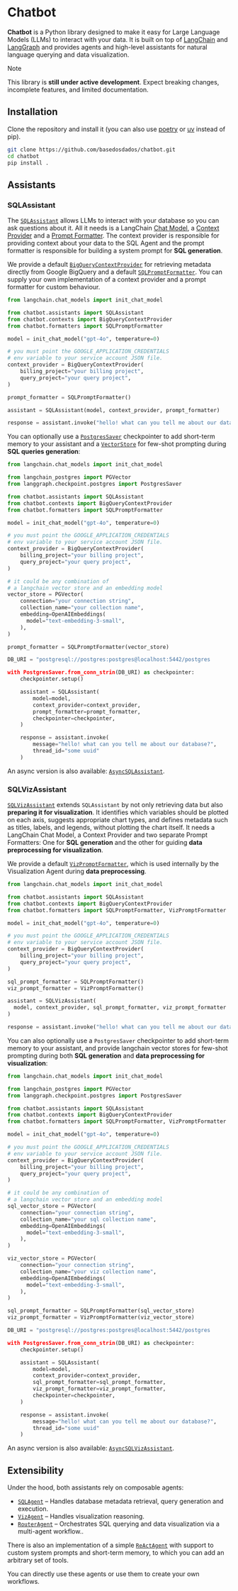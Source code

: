 # Chatbot

**Chatbot** is a Python library designed to make it easy for Large Language Models (LLMs) to interact with your data. It is built on top of [LangChain](https://python.langchain.com/docs/introduction/) and [LangGraph](https://langchain-ai.github.io/langgraph/concepts/why-langgraph/) and provides agents and high-level assistants for natural language querying and data visualization.

> [!NOTE]
> This library is **still under active development**. Expect breaking changes, incomplete features, and limited documentation.

## Installation
Clone the repository and install it (you can also use [poetry](https://python-poetry.org/) or [uv](https://docs.astral.sh/uv/) instead of pip).
```bash
git clone https://github.com/basedosdados/chatbot.git
cd chatbot
pip install .
```

## Assistants

### SQLAssistant
The [`SQLAssistant`](https://github.com/basedosdados/chatbot/blob/d5a1c275183932de52781af6346d06b1c148e675/chatbot/assistants/sql_assistant.py) allows LLMs to interact with your database so you can ask questions about it. All it needs is a LangChain [Chat Model](https://python.langchain.com/docs/integrations/chat/), a [Context Provider](https://github.com/basedosdados/chatbot/blob/d5a1c275183932de52781af6346d06b1c148e675/chatbot/contexts/context_provider.py) and a [Prompt Formatter](https://github.com/basedosdados/chatbot/blob/d5a1c275183932de52781af6346d06b1c148e675/chatbot/formatters/prompt_formatter.py). The context provider is responsible for providing context about your data to the SQL Agent and the prompt formatter is responsible for building a system prompt for **SQL generation**.

We provide a default [`BigQueryContextProvider`](https://github.com/basedosdados/chatbot/blob/d5a1c275183932de52781af6346d06b1c148e675/chatbot/contexts/bigquery_context_provider.py) for retrieving metadata directly from Google BigQuery and a default [`SQLPromptFormatter`](https://github.com/basedosdados/chatbot/blob/d5a1c275183932de52781af6346d06b1c148e675/chatbot/formatters/sql_prompt_formatter.py). You can supply your own implementation of a context provider and a prompt formatter for custom behaviour.
```python
from langchain.chat_models import init_chat_model

from chatbot.assistants import SQLAssistant
from chatbot.contexts import BigQueryContextProvider
from chatbot.formatters import SQLPromptFormatter

model = init_chat_model("gpt-4o", temperature=0)

# you must point the GOOGLE_APPLICATION_CREDENTIALS
# env variable to your service account JSON file.
context_provider = BigQueryContextProvider(
    billing_project="your billing project",
    query_project="your query project",
)

prompt_formatter = SQLPromptFormatter()

assistant = SQLAssistant(model, context_provider, prompt_formatter)

response = assistant.invoke("hello! what can you tell me about our database?")
```

You can optionally use a [`PostgresSaver`](https://langchain-ai.github.io/langgraph/reference/checkpoints/#langgraph.checkpoint.postgres.PostgresSaver) checkpointer to add short-term memory to your assistant and a [`VectorStore`](https://python.langchain.com/docs/integrations/vectorstores/) for few-shot prompting during **SQL queries generation**:
```python
from langchain.chat_models import init_chat_model

from langchain_postgres import PGVector
from langgraph.checkpoint.postgres import PostgresSaver

from chatbot.assistants import SQLAssistant
from chatbot.contexts import BigQueryContextProvider
from chatbot.formatters import SQLPromptFormatter

model = init_chat_model("gpt-4o", temperature=0)

# you must point the GOOGLE_APPLICATION_CREDENTIALS
# env variable to your service account JSON file.
context_provider = BigQueryContextProvider(
    billing_project="your billing project",
    query_project="your query project",
)

# it could be any combination of
# a langchain vector store and an embedding model
vector_store = PGVector(
    connection="your connection string",
    collection_name="your collection name",
    embedding=OpenAIEmbeddings(
      model="text-embedding-3-small",
    ),
)

prompt_formatter = SQLPromptFormatter(vector_store)

DB_URI = "postgresql://postgres:postgres@localhost:5442/postgres

with PostgresSaver.from_conn_strin(DB_URI) as checkpointer:
    checkpointer.setup()

    assistant = SQLAssistant(
        model=model,
        context_provider=context_provider,
        prompt_formatter=prompt_formatter,
        checkpointer=checkpointer,
    )

    response = assistant.invoke(
        message="hello! what can you tell me about our database?",
        thread_id="some uuid"
    )
```

An async version is also available: [`AsyncSQLAssistant`](https://github.com/basedosdados/chatbot/blob/d5a1c275183932de52781af6346d06b1c148e675/chatbot/assistants/async_sql_assistant.py).

### SQLVizAssistant
[`SQLVizAssistant`](https://github.com/basedosdados/chatbot/blob/d5a1c275183932de52781af6346d06b1c148e675/chatbot/assistants/sql_viz_assistant.py) extends `SQLAssistant` by not only retrieving data but also **preparing it for visualization**. It identifies which variables should be plotted on each axis, suggests appropriate chart types, and defines metadata such as titles, labels, and legends, without plotting the chart itself. It needs a LangChain Chat Model, a Context Provider and two separate Prompt Formatters: One for **SQL generation** and the other for guiding **data preprocessing for visualization**.

We provide a default [`VizPromptFormatter`](https://github.com/basedosdados/chatbot/blob/d5a1c275183932de52781af6346d06b1c148e675/chatbot/formatters/viz_prompt_formatter.py), which is used internally by the Visualization Agent during **data preprocessing**.
```python
from langchain.chat_models import init_chat_model

from chatbot.assistants import SQLAssistant
from chatbot.contexts import BigQueryContextProvider
from chatbot.formatters import SQLPromptFormatter, VizPromptFormatter

model = init_chat_model("gpt-4o", temperature=0)

# you must point the GOOGLE_APPLICATION_CREDENTIALS
# env variable to your service account JSON file.
context_provider = BigQueryContextProvider(
    billing_project="your billing project",
    query_project="your query project",
)

sql_prompt_formatter = SQLPromptFormatter()
viz_prompt_formatter = VizPromptFormatter()

assistant = SQLVizAssistant(
  model, context_provider, sql_prompt_formatter, viz_prompt_formatter
)

response = assistant.invoke("hello! what can you tell me about our database?")
```

You can also optionally use a `PostgresSaver` checkpointer to add short-term memory to your assistant, and provide langchain vector stores for few-shot prompting during both **SQL generation** and **data preprocessing for visualization**:
```python
from langchain.chat_models import init_chat_model

from langchain_postgres import PGVector
from langgraph.checkpoint.postgres import PostgresSaver

from chatbot.assistants import SQLAssistant
from chatbot.contexts import BigQueryContextProvider
from chatbot.formatters import SQLPromptFormatter, VizPromptFormatter

model = init_chat_model("gpt-4o", temperature=0)

# you must point the GOOGLE_APPLICATION_CREDENTIALS
# env variable to your service account JSON file.
context_provider = BigQueryContextProvider(
    billing_project="your billing project",
    query_project="your query project",
)

# it could be any combination of
# a langchain vector store and an embedding model
sql_vector_store = PGVector(
    connection="your connection string",
    collection_name="your sql collection name",
    embedding=OpenAIEmbeddings(
      model="text-embedding-3-small",
    ),
)

viz_vector_store = PGVector(
    connection="your connection string",
    collection_name="your viz collection name",
    embedding=OpenAIEmbeddings(
      model="text-embedding-3-small",
    ),
)

sql_prompt_formatter = SQLPromptFormatter(sql_vector_store)
viz_prompt_formatter = VizPromptFormatter(viz_vector_store)

DB_URI = "postgresql://postgres:postgres@localhost:5442/postgres

with PostgresSaver.from_conn_strin(DB_URI) as checkpointer:
    checkpointer.setup()

    assistant = SQLAssistant(
        model=model,
        context_provider=context_provider,
        sql_prompt_formatter=sql_prompt_formatter,
        viz_prompt_formatter=viz_prompt_formatter,
        checkpointer=checkpointer,
    )

    response = assistant.invoke(
        message="hello! what can you tell me about our database?",
        thread_id="some uuid"
    )
```
An async version is also available: [`AsyncSQLVizAssistant`](https://github.com/basedosdados/chatbot/blob/d5a1c275183932de52781af6346d06b1c148e675/chatbot/assistants/async_sql_viz_assistant.py).

## Extensibility
Under the hood, both assistants rely on composable agents:

- [`SQLAgent`](https://github.com/basedosdados/chatbot/blob/d5a1c275183932de52781af6346d06b1c148e675/chatbot/agents/sql_agent.py) – Handles database metadata retrieval, query generation and execution.
- [`VizAgent`](https://github.com/basedosdados/chatbot/blob/d5a1c275183932de52781af6346d06b1c148e675/chatbot/agents/visualization_agent.py) – Handles visualization reasoning.
- [`RouterAgent`](https://github.com/basedosdados/chatbot/blob/d5a1c275183932de52781af6346d06b1c148e675/chatbot/agents/router_agent.py) – Orchestrates SQL querying and data visualization via a multi-agent workflow..

There is also an implementation of a simple [`ReActAgent`](https://github.com/basedosdados/chatbot/blob/d5a1c275183932de52781af6346d06b1c148e675/chatbot/agents/react_agent.py) with support to custom system prompts and short-term memory, to which you can add an arbitrary set of tools.

You can directly use these agents or use them to create your own workflows.
